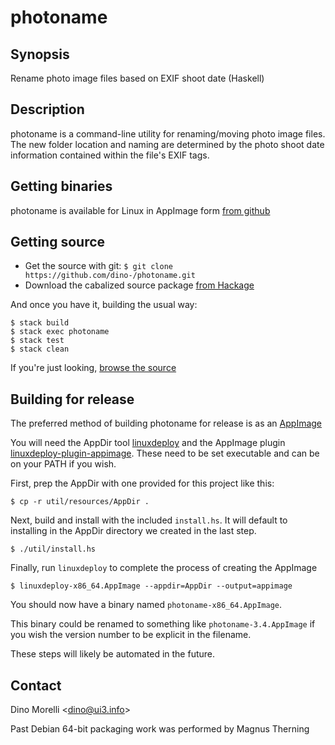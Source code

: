 # photoname


## Synopsis

Rename photo image files based on EXIF shoot date (Haskell)


## Description

photoname is a command-line utility for renaming/moving photo image
files. The new folder location and naming are determined by the
photo shoot date information contained within the file's EXIF tags.


## Getting binaries

photoname is available for Linux in AppImage form [from github](https://github.com/dino-/photoname/releases)


## Getting source

- Get the source with git: `$ git clone https://github.com/dino-/photoname.git`
- Download the cabalized source package [from Hackage](http://hackage.haskell.org/package/photoname)

And once you have it, building the usual way:

    $ stack build
    $ stack exec photoname
    $ stack test
    $ stack clean

If you're just looking, [browse the source](https://github.com/dino-/photoname)


## Building for release

The preferred method of building photoname for release is as an
[AppImage](https://appimage.org/)

You will need the AppDir tool [linuxdeploy](https://github.com/linuxdeploy/linuxdeploy)
and the AppImage plugin [linuxdeploy-plugin-appimage](https://github.com/linuxdeploy/linuxdeploy-plugin-appimage).
These need to be set executable and can be on your PATH if you wish.

First, prep the AppDir with one provided for this project like this:

    $ cp -r util/resources/AppDir .

Next, build and install with the included `install.hs`. It will default to
installing in the AppDir directory we created in the last step.

    $ ./util/install.hs

Finally, run `linuxdeploy` to complete the process of creating the AppImage

    $ linuxdeploy-x86_64.AppImage --appdir=AppDir --output=appimage

You should now have a binary named `photoname-x86_64.AppImage`.

This binary could be renamed to something like `photoname-3.4.AppImage` if you
wish the version number to be explicit in the filename.

These steps will likely be automated in the future.


## Contact

Dino Morelli <[dino@ui3.info](mailto:dino@ui3.info)>

Past Debian 64-bit packaging work was performed by Magnus Therning
